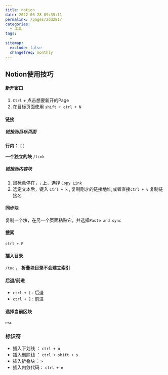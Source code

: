 ```yaml
---
title: notion
date: 2022-06-28 09:35:11
permalink: /pages/2dd281/
categories:
  - 工具
tags:
  - 
sitemap:
  exclude: false
  changefreq: monthly
---
```


## Notion使用技巧

#### 新开窗口

1.  `Ctrl` + 点击想要新开的Page
2.  在目标页面使用 `shift + ctrl + N`

#### 链接

##### 链接到目标页面

**行内：**
`[[`

**一个独立的块**
  `/link`

##### 链接到内容块

1.  鼠标悬停在`⋮⋮`上，选择 `Copy Link`
2.  选定文本后，键入 `ctrl + k` , 复制刚才的链接地址;或者直接`ctrl + v` 复制链接名 


#### 同步块

复制一个块，在另一个页面粘贴它，并选择`Paste and sync`

#### 搜索

`ctrl + P`

#### 插入目录

`/toc` ， **折叠块目录不会建立索引**

#### 后退/前进

-  `ctrl + [` : 后退
-  `ctrl + ]` : 前进

#### 选择当前区块
`esc`

### 标识符
- 插入下划线 ： `ctrl + u`
- 插入删除线 ： `ctrl + shift + s`
- 插入折叠块： `>`
- 插入内敛代码： `ctrl + e`